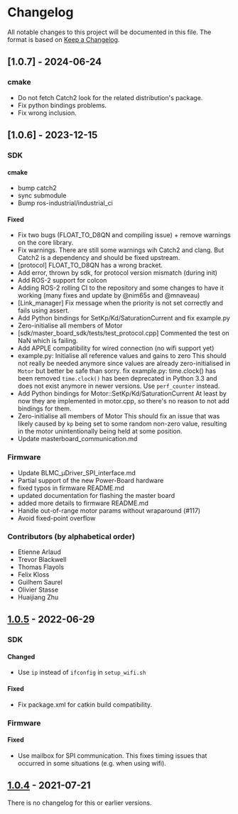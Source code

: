 # Changelog

All notable changes to this project will be documented in this file.
The format is based on [Keep a Changelog](https://keepachangelog.com/en/1.0.0/).

## [1.0.7] - 2024-06-24

### cmake
- Do not fetch Catch2 look for the related distribution's package.
- Fix python bindings problems.
- Fix wrong inclusion.

## [1.0.6] - 2023-12-15

### SDK

#### cmake
- bump catch2
- sync submodule
- Bump ros-industrial/industrial_ci
	
#### Fixed
- Fix two bugs (FLOAT_TO_D8QN and compiling issue) + remove warnings on the core library.
- Fix warnings. There are still some warnings wih Catch2 and clang. But Catch2 is a dependency and should be fixed upstream.
- [protocol] FLOAT_TO_D8QN has a wrong bracket. 
- Add error, thrown by sdk, for protocol version mismatch (during init)
- Add ROS-2 support for colcon
- Adding ROS-2 rolling CI to the repository and some changes to have it working (many fixes and update by @nim65s and @mnaveau)
- [Link_manager] Fix message when the priority is not set correctly and fails using assert.
- Add Python bindings for SetKp/Kd/SaturationCurrent and fix example.py
- Zero-initialise all members of Motor
- [sdk/master_board_sdk/tests/test_protocol.cpp] Commented the test on NaN which is failing.
- Add APPLE compatibility for wired connection (no wifi support yet)
- example.py: Initialise all reference values and gains to zero
This should not really be needed anymore since values are already
zero-initialised in `Motor` but better be safe than sorry.
fix example.py: time.clock() has been removed
`time.clock()` has been deprecated in Python 3.3 and does not exist
anymore in newer versions.  Use `perf_counter` instead.
- Add Python bindings for Motor::SetKp/Kd/SaturationCurrent
At least by now they are implemented in motor.cpp, so there's no reason
to not add bindings for them.
- Zero-initialise all members of Motor
This should fix an issue that was likely caused by `kp` being set to
some random non-zero value, resulting in the motor unintentionally being
held at some position.
- Update masterboard_communication.md

### Firmware
- Update BLMC_µDriver_SPI_interface.md
- Partial support of the new Power-Board hardware
- fixed typos in firmware README.md
- updated documentation for flashing the master board
- added more details to firmware README.md
- Handle out-of-range motor params without wraparound (#117)
- Avoid fixed-point overflow

### Contributors (by alphabetical order)
- Etienne Arlaud
- Trevor Blackwell
- Thomas Flayols
- Felix Kloss
- Guilhem Saurel
- Olivier Stasse
- Huaijiang Zhu

## [1.0.5] - 2022-06-29

### SDK
#### Changed
- Use `ip` instead of `ifconfig` in `setup_wifi.sh`

#### Fixed
- Fix package.xml for catkin build compatibility.

### Firmware
#### Fixed
- Use mailbox for SPI communication.  This fixes timing issues that occurred in
  some situations (e.g. when using wifi).


## [1.0.4] - 2021-07-21

There is no changelog for this or earlier versions.


[Unreleased]: https://github.com/open-dynamic-robot-initiative/master-board/compare/v1.0.6...HEAD
[1.0.5]: https://github.com/open-dynamic-robot-initiative/master-board/compare/v1.0.5...v1.0.6
[1.0.5]: https://github.com/open-dynamic-robot-initiative/master-board/compare/v1.0.4...v1.0.5
[1.0.4]: https://github.com/open-dynamic-robot-initiative/master-board/releases/tag/v1.0.4
